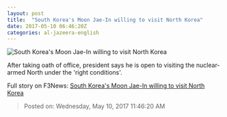 ```yaml
---
layout: post
title:  "South Korea's Moon Jae-In willing to visit North Korea"
date: 2017-05-10 06:46:20Z
categories: al-jazeera-english
---
```


![South Korea's Moon Jae-In willing to visit North Korea](http://www.aljazeera.com/mritems/Images/2017/5/10/3e28dce1bd8d42b78f55e379ffc933ad_18.jpg)

After taking oath of office, president says he is open to visiting the nuclear-armed North under the 'right conditions'.


Full story on F3News: [South Korea's Moon Jae-In willing to visit North Korea](http://www.f3nws.com/n/TWsuWE)

> Posted on: Wednesday, May 10, 2017 11:46:20 AM
